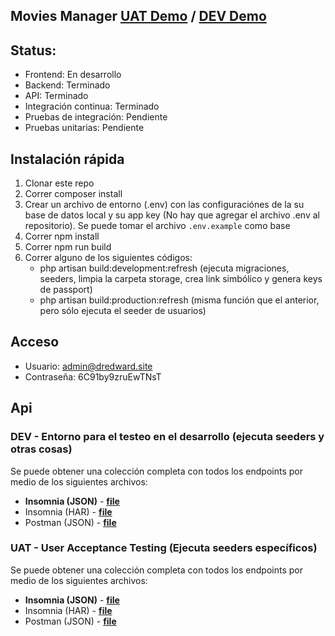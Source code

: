 
## Movies Manager **[UAT Demo](http://uat-movies.dredward.site)** / **[DEV Demo](http://dev-movies.dredward.site)**

## Status: 
* Frontend: En desarrollo
* Backend: Terminado
* API: Terminado
* Integración continua: Terminado
* Pruebas de integración: Pendiente
* Pruebas unitarias: Pendiente

## Instalación rápida

1. Clonar este repo
2. Correr composer install
3. Crear un archivo de entorno (.env) con las configuraciónes de la su base de datos local y su app key (No hay que agregar el archivo .env al repositorio). Se puede tomar el archivo `.env.example` como base
4. Correr npm install
5. Correr npm run build
6. Correr alguno de los siguientes códigos: 
    * php artisan build:development:refresh (ejecuta migraciones, seeders, limpia la carpeta storage, crea link simbólico y genera keys de passport)
    * php artisan build:production:refresh (misma función que el anterior, pero sólo ejecuta el seeder de usuarios)


## Acceso

* Usuario: admin@dredward.site
* Contraseña: 6C91by9zruEwTNsT

## Api

### DEV - Entorno para el testeo en el desarrollo (ejecuta seeders y otras cosas)
Se puede obtener una colección completa con todos los endpoints por medio de los siguientes archivos:
* **Insomnia (JSON)** - **[file](https://github.com/DR-Edward/Movies/blob/master/Importation/dev/Insomnia_2020-08-17.json)**
* Insomnia (HAR) - **[file](https://github.com/DR-Edward/Movies/blob/master/Importation/dev/Insomnia_2020-08-17.har)**
* Postman (JSON) - **[file](https://github.com/DR-Edward/Movies/blob/master/Importation/dev/Movies.postman_collection.json)**

### UAT - User Acceptance Testing (Ejecuta seeders específicos)
Se puede obtener una colección completa con todos los endpoints por medio de los siguientes archivos:
* **Insomnia (JSON)** - **[file](https://github.com/DR-Edward/Movies/blob/master/Importation/uat/Insomnia_2020-08-17.json)**
* Insomnia (HAR) - **[file](https://github.com/DR-Edward/Movies/blob/master/Importation/uat/Insomnia_2020-08-17.har)**
* Postman (JSON) - **[file](https://github.com/DR-Edward/Movies/blob/master/Importation/uat/Movies.postman_collection.json)**

